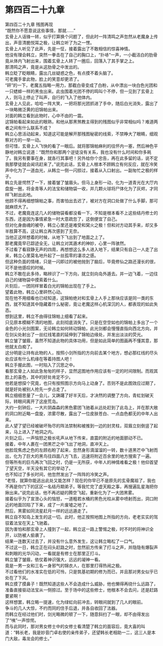 # 第四百二十九章

第四百二十九章 残图再现\
“既然你不愿意说这些事情，那就……”\
玄骨上人话锋一转，似乎打算换个问题了，但此时一阵清鸣之声忽然从老魔身上传出，声音清脆悦耳之极，让韩立听了为之一愣。\
玄骨上人听见了此声，先是一怔，接着露出了不敢相信的惊喜神情。\
他没有理会韩立，突然一拳击在了自己的胸口上，“扑哧”一声，一小截洁白的肋骨竟从体内飞射出来，围着玄骨上人转了一圈后，回落入了其手掌之上。\
那清鸣之声，竟是从这肋骨之中发出的。\
韩立眨了眨眼睛，露出几丝疑惑之色，有点摸不着头脑了。\
可老魔手拿此物，脸上的笑意却更浓了。\
“砰”的一下，老魔五指略一用力，那截白骨变成了白粉，从中漂出一块白色光团和一只蟋蟀一样的黑虫出来。此虫围着光团不停的鸣叫个不停，但一见到了玄骨上人，则马上停止了叫声，自行的飞入了他体内。\
玄骨上人见此，哈哈一阵大笑，一把将那光团抓进了手中，随后白光消失，露出了一块略微泛黄的旧锦帕出来。\
对面的韩立看到此物时，心中不由的一震。\
这锦帕看起来如此的眼熟，和他从那黑煞教主得到的残图似乎非常相似吗？难道两者之间有什么联系不成？\
韩立心思活动起来，知道这可能是解开那残图秘密的线索，不禁睁大了眼睛，细观察对方的一举一动。\
但可惜，玄骨上人飞快的看了一眼后。就将那锦帕麻利的往怀内一塞，然后神色平静地对韩立说道：“既然你和那两个逆徒没有关系，我也没有什么时间和你多耗了。我另有要事在身，就各行其事吧！另外给你个忠告，再在此多留的话，说不定我那孽徒就会闻讯赶来了。”说完此话，玄骨上人根本不顾韩立有何反应，就在冷笑声中化为了一道血光，从韩立一侧一闪掠过，接着从入口射出。一副匆忙之极的样子。\
韩立先是愕然了一下，接着皱了皱眉头。但马上身形一动，化为一道青光在大厅内盘旋一圈，将金青等人的法宝和储物袋一收，并几颗火球将尸体化为了灰烬，才同样飞射出此地。\
他顾不得再细想锦帕之事，而害怕出去迟了，被对方在洞口处做了什么手脚，那可就麻烦大了。\
不过，老魔竟连这几人的储物袋看都没看一下，不知是根本看不上这些结丹修士的东西，还是因为事情紧急一时大意疏忽了，这倒便宜了自己。\
但对化身曲魂的被夺，韩立心里还是难受和窝火之极！但和对方动其手来，却又多半胜算不高，这让韩立再次感到了无奈。\
当他正这样想着的时候，从地下飞出到了地面之上了。\
那老魔竟早已踪迹全无，让韩立对其遁术的神妙，心里一阵骇然。\
不过看了看寂静无声的四周，再想想这么多人进入地下，结果只有自己一人走了出来，韩立心里莫名地升起了一丝孤零的凄凉之感。\
但这种负面的情绪，只是一闪即过的被他抛到了脑后，毕竟修仙之路还漫长的很，可不是他感叹的时候。\
韩立不敢在此多待，略辨识了一下方向，就立刻向岛外遁去。并一边飞着，一边往自己的储物袋中摸索着什么。\
片刻后，一团同样冒着白光的锦帕出现在了手上。\
望着此物，韩立心里砰然心动。\
现在他不用细看也已经知道，这锦帕绝对和玄骨上人手上那块应该是同一类的东西，就不知道其中隐藏着什么秘密，竟让老魔这样心机深沉的人，都表现的如此失态。\
想到这里，韩立不由得往锦帕上细看了起来。\
只见原本模糊不清的地图，此刻彻底消失了。只是在空空如也的锦帕上多出了一个金色的小光剑图案，无论韩立如何转动锦帕，此光剑都会慢慢直指向西北方向，并在剑尖处射出了一丝红线笔直的延伸到了锦帕边缘处，并发出淡淡的荧光。\
韩立皱了皱眉，虽然不知道此物的具体功用，但是如此简单的图画再不懂其意，那他就太白痴了。\
这分明是让持有此物的人，按照小剑所指的方向前去某个地方，想必那红线的尽头处应该有什么机缘在等着持图人吧！\
韩立手握此图，一时陷入了沉思之中。\
看那玄骨上人如此急匆匆的样子，显然这图地作用应该有一定的时间限制。而观其脸上的喜色，其中的好处肯定不少。\
他若是想探个究竟，也只有按照图示方向马上动身了。否则不是此图效应过期了，就是好处被别人抢先一步占走了。\
韩立细细思量了一会儿，又踌躇了好半天后，才决然的调整了方向，青虹划破天际，转眼间离开了这座荒岛。\
大约一刻钟后，一大片阴森森的黑色雾团飞驰着从远处赶到了此岛上，并在那大敞的洞口附近略一盘旋，浓雾尽散，露出了一位皮肤苍白、一点血色都无的中年人出来。\
此人望了望已经被破坏殆尽的阵法禁制和被推到一边的封灵柱，双眉立刻倒竖了起来，马上进入了地洞之内。\
片刻之后，一声恼怒之极长吼声从地下传来，直震的附近的地面颤动不已。\
接着，中年人裹在一团黑芒之中飞出了地洞，直冲天上。\
他脸现焦虑之色的左顾右盼了起来，忽然身形滴溜溜的一转，数十道黑芒中飞射而出，化为了巨大的黑鸟往四面八方飞去，迅速将附近百余里的地方搜索了一遍。\
但等所有的巨鸟再次飞回之时，仍是一无所获，中年人的神情难看之极！他仰首望了望天空，半天没有其它的举动了。\
也不知过了多长时间，他忽然发出了一阵阵的冷笑之声。\
“老怪，就算你能逃出此处又能怎样？现在的你早已不是原先的玄骨魔祖了，我也不再是你门下的区区一名结丹期弟子。等我忙完了虚天殿之事，再搜遍乱星海把你揪出来。”说完此话，他不再迟疑的腾空飞起，重新化为了一大团黑雾。\
接着似乎为了宣泄心头的恼怒，一道粗若水桶的黑色光柱从雾中喷射而出，洞口附近的地面凹陷了下来，成了一片废墟之地了。\
然后，黑雾如同流星赶月一样的远远遁走了。\
韩立自不知岛上发生的这一切。此时，他正按照地图上所指的方向，老老实实的驾驭着法宝在天上飞驰着。\
因为害怕和那玄骨上人撞到了一起，韩立这一路上警惕之极，时不时的将神识全开，以防被人偷袭了。\
结果一连数天过去了，并没有什么意外发生，这让韩立略松了一口气。\
不过这一日，韩立正在闷头赶路之时，忽然前方传来了打斗之声，并隐隐有爆裂声和刺眼的光华闪动，一看就是有修士在那里正打斗。\
韩立皱了皱眉，依仗着神识强大，远远的凝神一看。\
竟是一男一女和三名一身邪气的锦衣人，在那里打得热闹之极。\
不过看他们的水准实在低的可怜，只是筑基初期的修为而已，并且那对男女似乎已处在了下风。\
韩立摸了摸鼻子！既然知道这些人不会造成什么威胁，他也懒得再绕什么远路了，准备直接驱动法宝从一侧掠过。至于场中的这些修士，他根本不会去问，还是赶路要紧啊！\
这样想罢，韩立略一提速，化为绿虹向前冲去，转眼间就到了几人的眼前。\
争斗的几人大惊，不约而同的住手后退，并各自收回了法器。\
而韩立在经过他们时，剑光略微的顿了一下，随意斜扫了一眼，却不由得发出了“咦”一声惊愕。\
而与此同时，那对男女修士中的女修士看清楚了韩立的面容后，竟大喜的叫道：“韩长老，我是妙音门卓右使的亲传弟子，还望韩长老相助一二，这三人是本门大敌，毒龙会的修士。”
